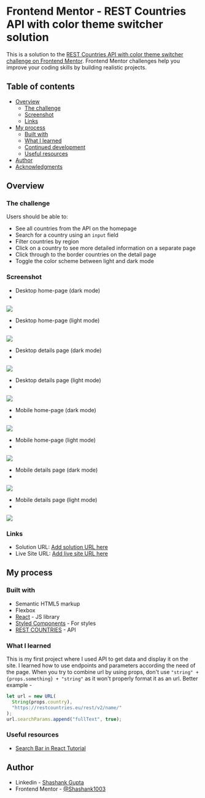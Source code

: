 # Frontend Mentor - REST Countries API with color theme switcher solution

This is a solution to the [REST Countries API with color theme switcher challenge on Frontend Mentor](https://www.frontendmentor.io/challenges/rest-countries-api-with-color-theme-switcher-5cacc469fec04111f7b848ca). Frontend Mentor challenges help you improve your coding skills by building realistic projects.

## Table of contents

- [Overview](#overview)
  - [The challenge](#the-challenge)
  - [Screenshot](#screenshot)
  - [Links](#links)
- [My process](#my-process)
  - [Built with](#built-with)
  - [What I learned](#what-i-learned)
  - [Continued development](#continued-development)
  - [Useful resources](#useful-resources)
- [Author](#author)
- [Acknowledgments](#acknowledgments)

## Overview

### The challenge

Users should be able to:

- See all countries from the API on the homepage
- Search for a country using an `input` field
- Filter countries by region
- Click on a country to see more detailed information on a separate page
- Click through to the border countries on the detail page
- Toggle the color scheme between light and dark mode

### Screenshot

- Desktop home-page (dark mode)
- 
![](screenshots/DesktopGridDark.png)

- Desktop home-page (light mode)
- 
![](screenshots/DesktopGridLight.png)

- Desktop details page (dark mode)
- 
![](screenshots/DesktopDetailDark.png)

- Desktop details page (light mode)
- 
![](screenshots/DesktopDetailLight.png)

- Mobile home-page (dark mode)
- 
![](screenshots/MobileGridDark.png)

- Mobile home-page (light mode)
- 
![](screenshots/MobileGridLight.png)

- Mobile details page (dark mode)
- 
![](screenshots/MobileDetailDark.png)

- Mobile details page (light mode)
- 
![](screenshots/MobileDetailLight.png)

### Links

- Solution URL: [Add solution URL here](https://your-solution-url.com)
- Live Site URL: [Add live site URL here](https://your-live-site-url.com)

## My process

### Built with

- Semantic HTML5 markup
- Flexbox
- [React](https://reactjs.org/) - JS library
- [Styled Components](https://styled-components.com/) - For styles
- [REST COUNTRIES](https://restcountries.eu/#api-endpoints-list-of-codes) - API

### What I learned

This is my first project where I used API to get data and display it on the site. I learned how to use endpoints and parameters according the need of the page. When you try to combine url by using props, don't use `"string" + {props.something} + "string"` as it won't properly format it as an url. Better example -

```js
let url = new URL(
  String(props.country),
  "https://restcountries.eu/rest/v2/name/"
);
url.searchParams.append("fullText", true);
```

### Useful resources

- [Search Bar in React Tutorial](https://www.youtube.com/watch?v=x7niho285qs)

## Author

- Linkedin - [Shashank Gupta](https://www.linkedin.com/in/shashank-gupta-789609144/)
- Frontend Mentor - [@Shashank1003](https://www.frontendmentor.io/profile/Shashank1003)
